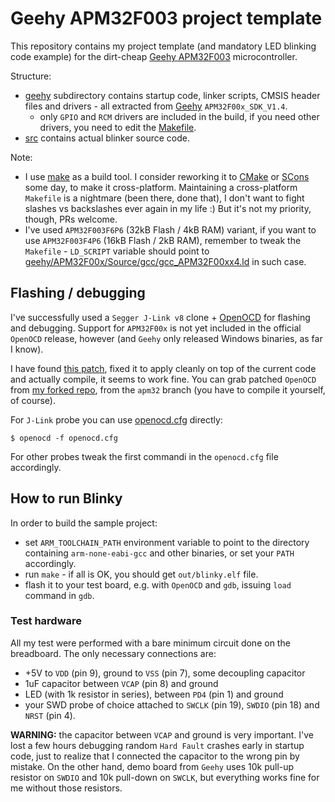 # Geehy APM32F003 project template

This repository contains my project template (and mandatory LED blinking code example) 
for the dirt-cheap [Geehy APM32F003](https://global.geehy.com/apm32?type=1) microcontroller.

Structure:

* [geehy](geehy) subdirectory contains startup code, linker scripts, CMSIS header files
  and drivers - all extracted from [Geehy](https://www.geehy.com/) `APM32F00x_SDK_V1.4`.
  * only `GPIO` and `RCM` drivers are included in the build, if you need other drivers, 
    you need to edit the [Makefile](Makefile).
* [src](src) contains actual blinker source code.

Note:

* I use [make](https://www.gnu.org/software/make/) as a build tool. I consider reworking it
  to [CMake](https://cmake.org/) or [SCons](https://scons.org/)  some day, to make it
  cross-platform. Maintaining a cross-platform `Makefile` is a nightmare (been there, 
  done that), I don't want to fight slashes vs backslashes ever again in my life :) 
  But it's not my priority, though, PRs welcome.
* I've used `APM32F003F6P6` (32kB Flash / 4kB RAM) variant, if you want to use 
  `APM32F003F4P6` (16kB Flash / 2kB RAM), remember to tweak the `Makefile`  - 
  `LD_SCRIPT` variable should point to
  [geehy/APM32F00x/Source/gcc/gcc_APM32F00xx4.ld](geehy/APM32F00x/Source/gcc/gcc_APM32F00xx4.ld) in such case.

## Flashing / debugging

I've successfully used a `Segger J-Link v8`  clone + [OpenOCD](https://openocd.org/) for 
flashing and debugging. Support for `APM32F00x` is not yet included in the official 
`OpenOCD` release, however (and `Geehy` only released Windows binaries, as far I know).

I have found [this patch](https://review.openocd.org/gitweb?p=openocd.git;a=commitdiff;h=ea291b5ff9bb316cdf2e4aa50e0c58642b048cef), 
fixed it to apply cleanly on top of the current code and actually compile, it seems to work fine. 
You can grab patched `OpenOCD` from [my forked repo](https://github.com/codepainters/openocd), 
from the `apm32` branch (you have to compile it yourself, of course).

For `J-Link` probe you can use [openocd.cfg](openocd.cfg) directly:
```
$ openocd -f openocd.cfg
```
For other probes tweak the first commandi in the `openocd.cfg` file accordingly.

## How to run Blinky

In order to build the sample project:

* set `ARM_TOOLCHAIN_PATH` environment variable to point to the directory 
  containing `arm-none-eabi-gcc` and other binaries, or set your `PATH` accordingly.
* run `make` - if all is OK, you should get `out/blinky.elf` file.
* flash it to your test board, e.g. with `OpenOCD` and `gdb`, issuing `load` command in `gdb`.

### Test hardware

All my test were performed with a bare minimum circuit done on the breadboard. The only necessary connections are:

* +5V to `VDD` (pin 9), ground to `VSS` (pin 7),  some decoupling capacitor
* 1uF capacitor between `VCAP` (pin 8) and ground
* LED (with 1k resistor in series), between `PD4` (pin 1) and ground
* your SWD probe of choice attached to `SWCLK` (pin 19), `SWDIO` (pin 18) and `NRST` (pin 4).

**WARNING:** the capacitor between `VCAP` and ground is very important. I've lost a few hours
debugging random `Hard Fault` crashes early in startup code, just to realize that I connected
the capacitor to the wrong pin by mistake. On the other hand, demo board from `Geehy` uses 10k 
pull-up resistor on `SWDIO` and 10k pull-down on `SWCLK`, but everything works fine for me 
without those resistors.









